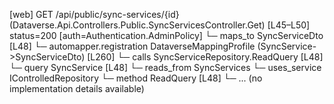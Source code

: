 [web] GET /api/public/sync-services/{id}  (Dataverse.Api.Controllers.Public.SyncServicesController.Get)  [L45–L50] status=200 [auth=Authentication.AdminPolicy]
  └─ maps_to SyncServiceDto [L48]
    └─ automapper.registration DataverseMappingProfile (SyncService->SyncServiceDto) [L260]
  └─ calls SyncServiceRepository.ReadQuery [L48]
  └─ query SyncService [L48]
    └─ reads_from SyncServices
  └─ uses_service IControlledRepository<SyncService>
    └─ method ReadQuery [L48]
      └─ ... (no implementation details available)

